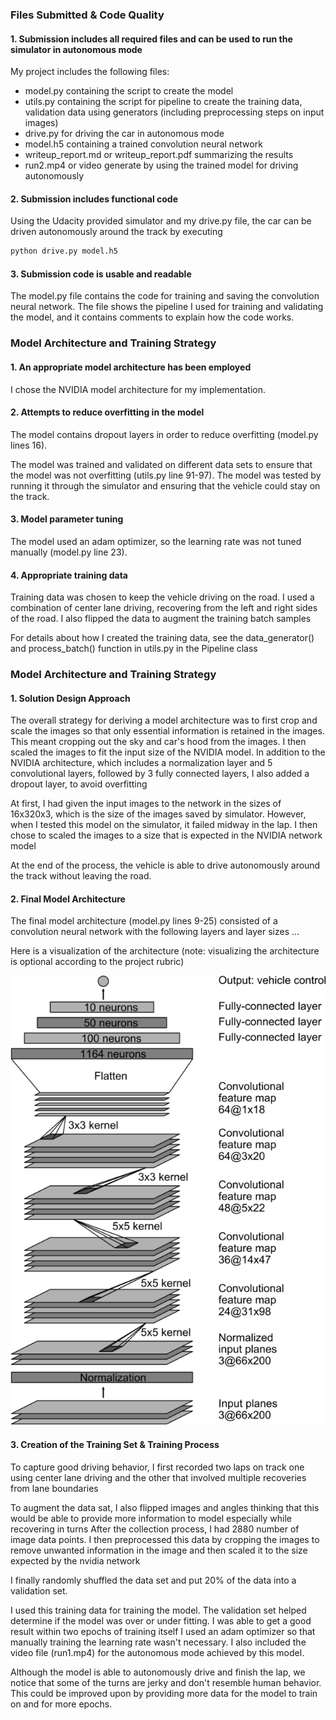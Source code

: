 [//]: # (Image References)
[image1]: ./examples/nvidia.png "Model Visualization"
### Files Submitted & Code Quality

#### 1. Submission includes all required files and can be used to run the simulator in autonomous mode

My project includes the following files:
* model.py containing the script to create the model
* utils.py containing the script for pipeline to create the training data, validation data using generators (including preprocessing steps on input images)
* drive.py for driving the car in autonomous mode
* model.h5 containing a trained convolution neural network 
* writeup_report.md or writeup_report.pdf summarizing the results
* run2.mp4 or video generate by using the trained model for driving autonomously

#### 2. Submission includes functional code
Using the Udacity provided simulator and my drive.py file, the car can be driven autonomously around the track by executing 
```sh
python drive.py model.h5
```

#### 3. Submission code is usable and readable

The model.py file contains the code for training and saving the convolution neural network. The file shows the pipeline I used for training and validating the model, and it contains comments to explain how the code works.

### Model Architecture and Training Strategy

#### 1. An appropriate model architecture has been employed

I chose the NVIDIA model architecture for my implementation. 

#### 2. Attempts to reduce overfitting in the model

The model contains dropout layers in order to reduce overfitting (model.py lines 16). 

The model was trained and validated on different data sets to ensure that the model was not overfitting (utils.py line 91-97). The model was tested by running it through the simulator and ensuring that the vehicle could stay on the track.

#### 3. Model parameter tuning

The model used an adam optimizer, so the learning rate was not tuned manually (model.py line 23).

#### 4. Appropriate training data

Training data was chosen to keep the vehicle driving on the road. I used a combination of center lane driving, recovering from the left and right sides of the road. I also flipped the data to augment the training batch samples 

For details about how I created the training data, see the data_generator() and process_batch() function in utils.py in the Pipeline class 

### Model Architecture and Training Strategy

#### 1. Solution Design Approach

The overall strategy for deriving a model architecture was to first crop and scale the images so that only essential information is retained in the images. This meant cropping out the sky and car's hood from the images. I then scaled the images to fit the input size of the NVIDIA model.
In addition to the NVIDIA architecture, which includes a normalization layer and 5 convolutional layers, followed by 3 fully connected layers, I also added a dropout layer, to avoid overfitting

At first, I had given the input images to the network in the sizes of 16x320x3, which is the size of the images saved by simulator. However, when I tested this model on the simulator, it failed midway in the lap. I then chose to scaled the images to a size that is expected in the NVIDIA network model

At the end of the process, the vehicle is able to drive autonomously around the track without leaving the road.

#### 2. Final Model Architecture

The final model architecture (model.py lines 9-25) consisted of a convolution neural network with the following layers and layer sizes ...

Here is a visualization of the architecture (note: visualizing the architecture is optional according to the project rubric)

![alt text][image1]

#### 3. Creation of the Training Set & Training Process

To capture good driving behavior, I first recorded two laps on track one using center lane driving and the other that involved multiple recoveries from lane boundaries 

To augment the data sat, I also flipped images and angles thinking that this would be able to provide more information to model especially while recovering in turns
After the collection process, I had 2880 number of image data points. I then preprocessed this data by cropping the images to remove unwanted information in the image and then scaled it to the size expected by the nvidia network

I finally randomly shuffled the data set and put 20% of the data into a validation set. 

I used this training data for training the model. The validation set helped determine if the model was over or under fitting. I was able to get a good result within two epochs of training itself
I used an adam optimizer so that manually training the learning rate wasn't necessary.
I also included the video file (run1.mp4) for the autonomous mode achieved by this model.

Although the model is able to autonomously drive and finish the lap, we notice that some of the turns are jerky and don't resemble human behavior. This could be improved upon by providing more data for the model to train on and for more epochs.
 